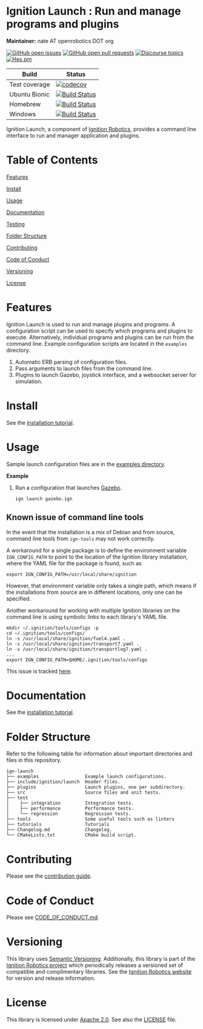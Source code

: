 # Ignition Launch : Run and manage programs and plugins

**Maintainer:** nate AT openrobotics DOT org

[![GitHub open issues](https://img.shields.io/github/issues-raw/ignitionrobotics/ign-launch.svg)](https://github.com/ignitionrobotics/ign-launch/issues)
[![GitHub open pull requests](https://img.shields.io/github/issues-pr-raw/ignitionrobotics/ign-launch.svg)](https://github.com/ignitionrobotics/ign-launch/pulls)
[![Discourse topics](https://img.shields.io/discourse/https/community.gazebosim.org/topics.svg)](https://community.gazebosim.org)
[![Hex.pm](https://img.shields.io/hexpm/l/plug.svg)](https://www.apache.org/licenses/LICENSE-2.0)

Build | Status
-- | --
Test coverage | [![codecov](https://codecov.io/gh/ignitionrobotics/ign-launch/branch/main/graph/badge.svg)](https://codecov.io/gh/ignitionrobotics/ign-launch)
Ubuntu Bionic | [![Build Status](https://build.osrfoundation.org/buildStatus/icon?job=ignition_launch-ci-main-bionic-amd64)](https://build.osrfoundation.org/job/ignition_launch-ci-main-bionic-amd64)
Homebrew      | [![Build Status](https://build.osrfoundation.org/buildStatus/icon?job=ignition_launch-ci-main-homebrew-amd64)](https://build.osrfoundation.org/job/ignition_launch-ci-main-homebrew-amd64)
Windows       | [![Build Status](https://build.osrfoundation.org/job/ign_launch-ci-win/badge/icon)](https://build.osrfoundation.org/job/ign_launch-ci-win/)

Ignition Launch, a component of [Ignition
Robotics](https://ignitionrobotics.org), provides a command line interface
to run and manager application and plugins.

# Table of Contents

[Features](#features)

[Install](#install)

[Usage](#usage)

[Documentation](#documentation)

[Testing](#testing)

[Folder Structure](#folder-structure)

[Contributing](#contributing)

[Code of Conduct](#code-of-conduct)

[Versioning](#versioning)

[License](#license)

# Features

Ignition Launch is used to run and manage plugins and programs. A
configuration script can be used to specify which programs and plugins to
execute. Alternatively, individual programs and plugins can be run from the
command line. Example configuration scripts are located in the `examples`
directory.

1. Automatic ERB parsing of configuration files.
1. Pass arguments to launch files from the command line.
1. Plugins to launch Gazebo, joystick interface, and a websocket server for
   simulation.

# Install

See the [installation tutorial](https://ignitionrobotics.org/api/launch/5.0/install.html).

# Usage

Sample launch configuration files are in the [examples directory](https://github.com/ignitionrobotics/ign-launch/blob/main/examples/).

**Example**

1. Run a configuration that launches [Gazebo](https://ignitionrobotics.org/libs/gazebo).

    ```
    ign launch gazebo.ign
    ```

## Known issue of command line tools

In the event that the installation is a mix of Debian and from source, command
line tools from `ign-tools` may not work correctly.

A workaround for a single package is to define the environment variable
`IGN_CONFIG_PATH` to point to the location of the Ignition library installation,
where the YAML file for the package is found, such as
```
export IGN_CONFIG_PATH=/usr/local/share/ignition
```

However, that environment variable only takes a single path, which means if the
installations from source are in different locations, only one can be specified.

Another workaround for working with multiple Ignition libraries on the command
line is using symbolic links to each library's YAML file.
```
mkdir ~/.ignition/tools/configs -p
cd ~/.ignition/tools/configs/
ln -s /usr/local/share/ignition/fuel4.yaml .
ln -s /usr/local/share/ignition/transport7.yaml .
ln -s /usr/local/share/ignition/transportlog7.yaml .
...
export IGN_CONFIG_PATH=$HOME/.ignition/tools/configs
```

This issue is tracked [here](https://github.com/ignitionrobotics/ign-tools/issues/8).

# Documentation

See the [installation tutorial](https://ignitionrobotics.org/api/launch/5.0/install.html).

# Folder Structure

Refer to the following table for information about important directories and files in this repository.

```
ign-launch
├── examples                 Example launch configurations.
├── include/ignition/launch  Header files.
├── plugins                  Launch plugins, one per subdirectory.
├── src                      Source files and unit tests.
├── test
│    ├── integration         Integration tests.
│    ├── performance         Performance tests.
│    └── regression          Regression tests.
├── tools                    Some useful tools such as linters
├── tutorials                Tutorials
├── Changelog.md             Changelog.
└── CMakeLists.txt           CMake build script.
```

# Contributing

Please see the [contribution guide](https://ignitionrobotics.org/docs/all/contributing).

# Code of Conduct

Please see
[CODE_OF_CONDUCT.md](https://github.com/ignitionrobotics/ign-gazebo/blob/main/CODE_OF_CONDUCT.md).

# Versioning

This library uses [Semantic Versioning](https://semver.org/). Additionally, this library is part of the [Ignition Robotics project](https://ignitionrobotics.org) which periodically releases a versioned set of compatible and complimentary libraries. See the [Ignition Robotics website](https://ignitionrobotics.org) for version and release information.

# License

This library is licensed under [Apache 2.0](https://www.apache.org/licenses/LICENSE-2.0). See also the [LICENSE](https://github.com/ignitionrobotics/ign-launch/blob/main/LICENSE) file.

